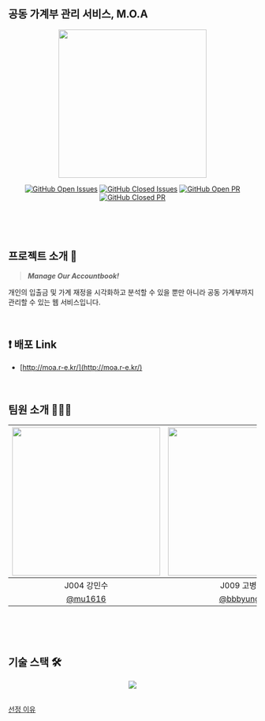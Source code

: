 ## 공동 가계부 관리 서비스,  M.O.A

<div align="center">

<img src="https://i.imgur.com/7hUyD13.png" width=300/>

[![GitHub Open Issues](https://img.shields.io/github/issues-raw/boostcamp-2020/Project16-D-Account-Book?color=green)](https://github.com/boostcamp-2020/Project16-D-Account-Book/issues)
[![GitHub Closed Issues](https://img.shields.io/github/issues-closed-raw/boostcamp-2020/Project16-D-Account-Book?color=red)](https://github.com/boostcamp-2020/Project16-D-Account-Book/issues)
[![GitHub Open PR](https://img.shields.io/github/issues-pr-raw/boostcamp-2020/Project16-D-Account-Book?color=green)](https://github.com/boostcamp-2020/Project16-D-Account-Book/issues)
[![GitHub Closed PR](https://img.shields.io/github/issues-pr-closed-raw/boostcamp-2020/Project16-D-Account-Book?color=red)](https://github.com/boostcamp-2020/Project16-D-Account-Book/issues)

</div>
<br><br><br>

## 프로젝트 소개 💸
> ***Manage Our Accountbook!***

개인의 입출금 및 가계 재정을 시각화하고 분석할 수 있을 뿐만 아니라 공동 가계부까지 관리할 수 있는 웹 서비스입니다.

<br>

## :exclamation: 배포 Link 
- [http://moa.r-e.kr/](http://moa.r-e.kr/)    

<br>

## 팀원 소개 👨🏻‍💻

|<img src="https://user-images.githubusercontent.com/26829633/99659625-76bc7f00-2aa4-11eb-8dd3-5e9999988e9e.png" width=300/>|<img src="https://i.imgur.com/317zpAr.jpg" width=300/>|<img src="https://i.imgur.com/NfOU5Jv.jpg" width=300/>|<img src="https://i.imgur.com/BXyyWrF.png" width=300/>|
|:-:|:-:|:-:|:-:|
|J004 강민수|J009 고병화|J045 김영근|J131_윤현우|
|[@mu1616](https://github.com/mu1616)|[@bbbyung2](https://github.com/bbbyung2)|[@lacomaco](https://github.com/lacomaco)|[@Mong-Gu](https://github.com/Mong-Gu)|

<br><br><br>


  

## 기술 스택 🛠

<div align="center">
  <img src="https://i.imgur.com/kdvp91a.png"/>
</div>
<br>

[선정 이유](https://www.notion.so/158a594255e243d396b841adeb329c35)
